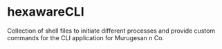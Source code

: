 # hexawareCLI
Collection of shell files to initiate different processes and provide custom commands for the CLI application for Murugesan n Co.
